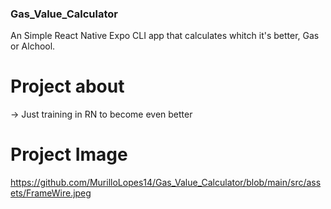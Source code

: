 ### Gas_Value_Calculator
An Simple React Native Expo CLI app that calculates whitch it's better, Gas or Alchool.

# Project about
→ Just training in RN to become even better

# Project Image

https://github.com/MurilloLopes14/Gas_Value_Calculator/blob/main/src/assets/FrameWire.jpeg
